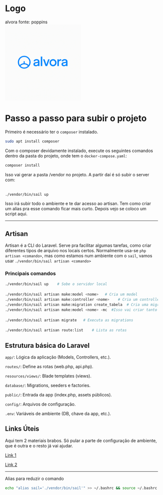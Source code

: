 # Logo 
alvora
fonte: poppins
<br>
<img src= "docs/logo.png" width= "250">



# Passo a passo para subir o projeto
Primeiro é necessário ter o `composer` instalado.

```bash
sudo apt install composer
```

Com o composer devidamente instalado, execute os seguintes comandos dentro da pasta do projeto, onde tem o `docker-compose.yaml`:

```bash
composer install
```
Isso vai gerar a pasta /vendor no projeto. A partir daí é só subir o server com:

```bash

./vendor/bin/sail up
```
Isso irá subir todo o ambiente e te dar acesso ao artisan.
Tem como criar um alias pra esse comando ficar mais curto. Depois vejo se coloco um script aqui.

------------------
## Artisan
Artisan é a CLI do Laravel. Serve pra facilitar algumas tarefas, como criar diferentes tipos de arquivo nos locais certos.
Normalmente usa-se `php artisan <comando>`, mas como estamos num ambiente com o `sail`, vamos usar `./vendor/bin/sail artisan <comando>`

### Principais comandos

```bash
./vendor/bin/sail up    # Sobe o servidor local

./vendor/bin/sail artisan make:model <nome>   # Cria um model
./vendor/bin/sail artisan make:controller <nome>    # Cria um controller
./vendor/bin/sail artisan make:migration create_tabela  # Cria uma migration
./vendor/bin/sail artisan make:model <nome> -mc  #Isso vai criar tanto o model quanto os arquivos de migration e controller deste model

./vendor/bin/sail artisan migrate   # Executa as migrations

./vendor/bin/sail artisan route:list    # Lista as rotas
```

## Estrutura básica do Laravel

`app/`: Lógica da aplicação (Models, Controllers, etc.).

`routes/`: Define as rotas (web.php, api.php).

`resources/views/`: Blade templates (views).

`database/`: Migrations, seeders e factories.

`public/`: Entrada da app (index.php, assets públicos).

`config/`: Arquivos de configuração.

`.env`: Variáveis de ambiente (DB, chave da app, etc.).

## Links Úteis
Aqui tem 2 materiais brabos. Só pular a parte de configuração de ambiente, que é outra e o resto já vai ajudar.

[Link 1](https://youtube.com/playlist?list=PLnDvRpP8BnewYKI1n2chQrrR4EYiJKbUG&si=oZ1CaBhEj_hckk_B)


[Link 2](https://youtube.com/playlist?list=PL5X822QTM1JZCIQyvhqVfUA0SCOvtByrd&si=MgporS_9u8IxX4v8)

-------------------------------------

Alias para reduzir o comando

```bash
echo "alias sail='./vendor/bin/sail'" >> ~/.bashrc && source ~/.bashrc
```



